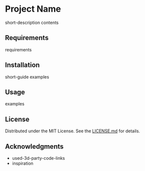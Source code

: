 # Project Name

short-description
contents

## Requirements

requirements

## Installation

short-guide
examples

## Usage

examples

## License

Distributed under the MIT License. See the [LICENSE.md](LICENSE.md) for details.

## Acknowledgments

* used-3d-party-code-links
* inspiration
